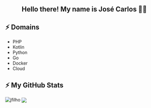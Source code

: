 <h2 align="center">Hello there! My name is José Carlos 👋🤓</h2>


## ⚡ Domains
- PHP
- Kotlin
- Python
- Go
- Docker
- Cloud


## ⚡ My GitHub Stats
<img src="https://github-readme-stats.vercel.app/api?username=nidr0x&ishow_icons=true&title_color=fff&icon_color=79ff97&text_color=9f9f9f&bg_color=151515&count_private=true" alt="jfilho" />

<img align="center" src="https://github-readme-stats.vercel.app/api/top-langs/?username=jfilho&layout=compact&theme=dark" /> 
